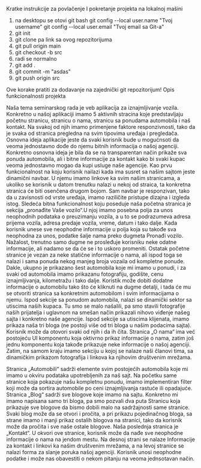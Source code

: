Kratke instrukcije za povlačenje I pokretanje projekta na lokalnoj mašini

1) na desktopu se otovi git bash
git config --local user.name "Tvoj username"
git config --local user.email "Tvoj email sa Git-a"
2) git init 
3) git clone pa link sa ovog repozitorijuma
4) git pull origin main
5) git checkout -b src
6) radi se normalno
7) git add .
8) git commit -m "asdas"
9) git push origin src

Ove korake pratiti za dodavanje na zajednički git repozitorijum!
Opis funkcionalnosti projekta

Naša tema seminarskog rada je veb aplikacija za iznajmljivanje vozila. Konkretno u našoj aplikaciji imamo 5 aktivnih stracina koje predstavljaju početnu stranicu, stranicu o nama, stranicu sa ponudama automobila i naš kontakt. 
Na svakoj od njih imamo primenjene faktore responzivnosti, tako da je svaka od stranica pregledna na svim tipovima uređaja i pregledača. 
Osnovna ideja aplikacije jeste da svaki korisnik bude u mogućnsoti da veoma jednostavno dođe do njemu bitnih informacija o našoj agenciji. Konkretno osnovna ideja je bila da se na transparentan način prikaže sva ponuda automobila, ali i bitne informacije za kontakt kako bi svaki kupac veoma jednostavno mogao da kupi usluge naše agencije.
Kao prvu funkcionalnost na koju korisnik nailazi kada ima susret sa našim sajtom jeste dinamični navbar. U njemu imamo linkove ka svim našim stranicama, a ukoliko se korisnik u datom trenutku nalazi u nekoj od straica, ta konkretna stranica će biti osenčena drugom bojom. Sam navbar je responzivan, tako da u zavisnosti od vrste uređaja, imamo raziličite pristupe dizajna i izgleda istog.
Sledeća bitna funkcionalnost koju poseduje naša početna stranica je sekcija „pronađite Vaše vozilo“.U njoj imamo posebna polja za unos neophodnih podataka o preuzimanju vozila, a u to se podrazumeva adresa prijema vozila, adresa predaje vozila, vreme, datum i tako dalje. Kada korisnik unese sve neophodne informacije u polja koja su takođe sva neophodna za unos, podatke šalje nama preko dugmeta Pronađi vozilo. Nažalost, trenutno samo dugme ne prosleđuje korisniku neke odatne informacije, ali nadamo se da će se i to uskoro promeniti.
Ostatak početne stranice je vezan za neke statične informacije o nama, ali ispod toga se nalazi i sama ponuda nekog manjeg broja vozaila od kompletne ponude. Dakle, ukupno je prikazano šest automobila koje mi imamo u ponudi, i za svaki od automobila imamo prikazanu fotografiju, godište, cenu iznajmljivanja, kilometražu i tako dalje. Koristik može dobiti  dodatne informacije o automobilu tako što će kliknuti na dugme detalji, i tada će mu se otvoriti stranica sa konkretnim automobilom i svim informacijama o njemu. 
Ispod sekcije sa ponudom automobila, nalazi se dinamički sektor sa utiscima naših kupaca. Tu smo se malo našalili, pa smo stavili fotografije naših prijatelja i uglavnom na smešan način prikazali nihovo viđenje našeg sajta i konkretno naše agencije. Ispod sekcije sa utiscima klijenata, imamo prikaza naša tri bloga (ne postoji više od tri bloga u našim podacima sajta). Korisnik može da otovori svaki od njih i da ih čita.
Stranica „O nama“ ima već postojeću UI komponentu koja oktivrno prikaz informacije o nama, zatim još jednu komponentu koja takođe prikazuje neke informacije o našoj agenciji.
Zatim, na samom kraju imamo sekciju u kojoj se nalaze naši članovi tima, sa dinamičkim prikazom fotografija i linkova ka njihovim društvenim mrežama.

Stranica „Automobili“ sadrži elemente svim postojećih automobila koje mi imamo u okviru podataka upotrebljenih za naš sajt. Na početku same stranice koja pokazuje našu kompletnu ponudu, imamo implementiran filter koji može da sortira automobile po ceni iznajmljivanja rastuće ili opadajuće.
Stranica „Blog“ sadrži sve blogove koje imamo na sajtu. Konkretno mi imamo napisana samo tri bloga, pa smo pozvali dva puta Stranicu koja prikazuje sve blogove da bismo dobili malo na sadržajnosti same stranice. Svaki blog može da se otvori i pročita, a pri prikazu pojedinačnog bloga, sa strane imamo i manji prikaz ostalih blogova na stranici, tako da korisnik može da pročita i sve naše ostale blogove.
Naša poslednja stranica je „Kontakt“. U okvori ove stranice, korisnik može da nađe sve neophodne informacije o nama na jendom mestu. Na desnoj strani se nalaze Informacije za kontakt i linkovi ka našim društvenim mrežama, a na levoj stranice se nalazi forma za slanje poruka našoj agenciji. Korisnik unosi neophodne podatke i može nas obavestiti o nekom pitanju na veoma jednsotavan način.

